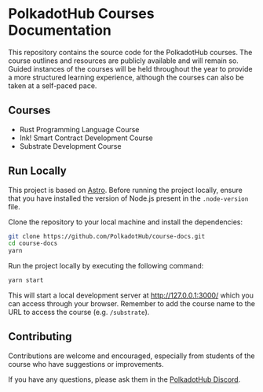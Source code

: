 # PolkadotHub Courses Documentation

This repository contains the source code for the PolkadotHub courses. The course outlines and resources are publicly available and will remain so. Guided instances of the courses will be held throughout the year to provide a more structured learning experience, although the courses can also be taken at a self-paced pace.

## Courses

- Rust Programming Language Course
- Ink! Smart Contract Development Course
- Substrate Development Course

## Run Locally

This project is based on [Astro](https://astro.build/). Before running the project locally, ensure that you have installed the version of Node.js present in the `.node-version` file.

Clone the repository to your local machine and install the dependencies:

```bash
git clone https://github.com/PolkadotHub/course-docs.git
cd course-docs
yarn
```

Run the project locally by executing the following command:

```bash
yarn start
```

This will start a local development server at http://127.0.0.1:3000/ which you can access through your browser. Remember to add the course name to the URL to access the course (e.g. `/substrate`).

## Contributing

Contributions are welcome and encouraged, especially from students of the course who have suggestions or improvements.

If you have any questions, please ask them in the [PolkadotHub Discord](https://discord.gg/ukp6jD6gsT).